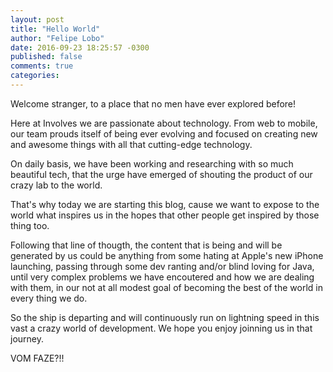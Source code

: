 ```yaml
---
layout: post
title: "Hello World"
author: "Felipe Lobo"
date: 2016-09-23 18:25:57 -0300
published: false
comments: true
categories: 
---
```


Welcome stranger, to a place that no men have ever explored before!

Here at Involves we are passionate about technology. From web to mobile, our team prouds itself of being ever evolving and focused on creating new and awesome things with all that cutting-edge technology.

On daily basis, we have been working and researching with so much beautiful tech, that the urge have emerged of shouting the product of our crazy lab to the world.

That's why today we are starting this blog, cause we want to expose to the world what inspires us in the hopes that other people get inspired by those thing too.

Following that line of thougth, the content that is being and will be generated by us could be anything from some hating at Apple's new iPhone launching, passing through some dev ranting and/or blind loving for Java, until very complex problems we have encoutered and how we are dealing with them, in our not at all modest goal of becoming the best of the world in every thing we do.

So the ship is departing and will continuously run on lightning speed in this vast a crazy world of development. We hope you enjoy joinning us in that journey.

VOM FAZE?!!